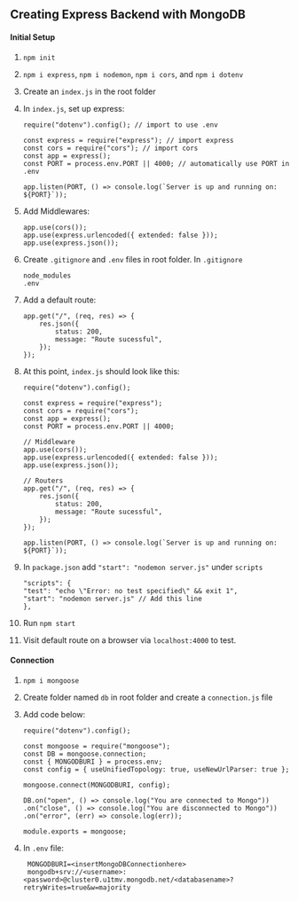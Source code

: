 ## Creating Express Backend with MongoDB

#### Initial Setup

1.  `npm init`
2.  `npm i express`, `npm i nodemon`, `npm i cors`, and `npm i dotenv`
3.  Create an `index.js` in the root folder
4.  In `index.js`, set up express:

    ```
    require("dotenv").config(); // import to use .env

    const express = require("express"); // import express
    const cors = require("cors"); // import cors
    const app = express();
    const PORT = process.env.PORT || 4000; // automatically use PORT in .env

    app.listen(PORT, () => console.log(`Server is up and running on: ${PORT}`));
    ```

5.  Add Middlewares:

    ```
    app.use(cors());
    app.use(express.urlencoded({ extended: false }));
    app.use(express.json());
    ```

6.  Create `.gitignore` and `.env` files in root folder. In `.gitignore`

    ```
    node_modules
    .env
    ```

7.  Add a default route:

    ```
    app.get("/", (req, res) => {
        res.json({
            status: 200,
            message: "Route sucessful",
        });
    });
    ```

8.  At this point, `index.js` should look like this:

    ```
    require("dotenv").config();

    const express = require("express");
    const cors = require("cors");
    const app = express();
    const PORT = process.env.PORT || 4000;

    // Middleware
    app.use(cors());
    app.use(express.urlencoded({ extended: false }));
    app.use(express.json());

    // Routers
    app.get("/", (req, res) => {
        res.json({
            status: 200,
            message: "Route sucessful",
        });
    });

    app.listen(PORT, () => console.log(`Server is up and running on: ${PORT}`));

    ```

9.  In `package.json` add `"start": "nodemon server.js"` under `scripts`

    ```
    "scripts": {
    "test": "echo \"Error: no test specified\" && exit 1",
    "start": "nodemon server.js" // Add this line
    },
    ```

10. Run `npm start`
11. Visit default route on a browser via `localhost:4000` to test.

#### Connection

1. `npm i mongoose`
2. Create folder named `db` in root folder and create a `connection.js` file
3. Add code below:

   ```
   require("dotenv").config();

   const mongoose = require("mongoose");
   const DB = mongoose.connection;
   const { MONGODBURI } = process.env;
   const config = { useUnifiedTopology: true, useNewUrlParser: true };

   mongoose.connect(MONGODBURI, config);

   DB.on("open", () => console.log("You are connected to Mongo"))
   .on("close", () => console.log("You are disconnected to Mongo"))
   .on("error", (err) => console.log(err));

   module.exports = mongoose;
   ```

4. In `.env` file:

   ```
    MONGODBURI=<insertMongoDBConnectionhere>
    mongodb+srv://<username>:<password>@cluster0.u1tmv.mongodb.net/<databasename>?retryWrites=true&w=majority
   ```
